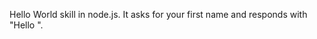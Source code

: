 Hello World skill in node.js. It asks for your first name and responds with "Hello <your stated first name>".
